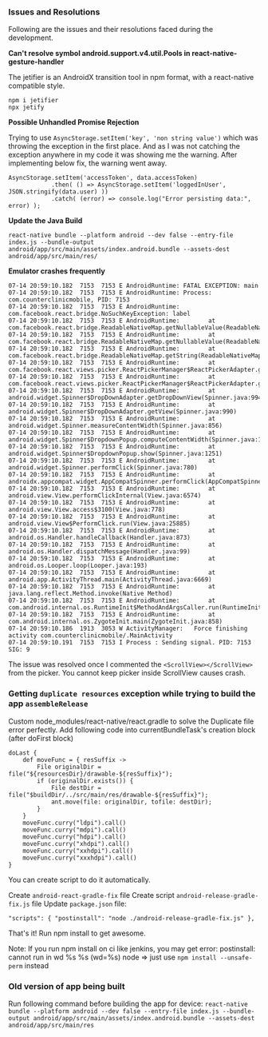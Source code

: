### Issues and Resolutions

Following are the issues and their resolutions faced during the development.

**Can't resolve symbol android.support.v4.util.Pools in react-native-gesture-handler**

The jetifier is an AndroidX transition tool in npm format, with a react-native compatible style.

```
npm i jetifier
npx jetify
```

**Possible Unhandled Promise Rejection**

Trying to use `AsyncStorage.setItem('key', 'non string value')` which was throwing the exception in the first place. And as I was not catching the exception anywhere in my code it was showing me the warning. After implementing below fix, the warning went away.

```
AsyncStorage.setItem('accessToken', data.accessToken)
            .then( () => AsyncStorage.setItem('loggedInUser', JSON.stringify(data.user) ))
            .catch( (error) => console.log("Error persisting data:", error) );
```

**Update the Java Build**

`react-native bundle --platform android --dev false --entry-file index.js --bundle-output android/app/src/main/assets/index.android.bundle --assets-dest android/app/src/main/res/`

**Emulator crashes frequently**

```
07-14 20:59:10.182  7153  7153 E AndroidRuntime: FATAL EXCEPTION: main
07-14 20:59:10.182  7153  7153 E AndroidRuntime: Process: com.counterclinicmobile, PID: 7153
07-14 20:59:10.182  7153  7153 E AndroidRuntime: com.facebook.react.bridge.NoSuchKeyException: label
07-14 20:59:10.182  7153  7153 E AndroidRuntime:        at com.facebook.react.bridge.ReadableNativeMap.getNullableValue(ReadableNativeMap.java:124)
07-14 20:59:10.182  7153  7153 E AndroidRuntime:        at com.facebook.react.bridge.ReadableNativeMap.getNullableValue(ReadableNativeMap.java:128)
07-14 20:59:10.182  7153  7153 E AndroidRuntime:        at com.facebook.react.bridge.ReadableNativeMap.getString(ReadableNativeMap.java:163)
07-14 20:59:10.182  7153  7153 E AndroidRuntime:        at com.facebook.react.views.picker.ReactPickerManager$ReactPickerAdapter.getView(ReactPickerManager.java:126)
07-14 20:59:10.182  7153  7153 E AndroidRuntime:        at com.facebook.react.views.picker.ReactPickerManager$ReactPickerAdapter.getDropDownView(ReactPickerManager.java:112)
07-14 20:59:10.182  7153  7153 E AndroidRuntime:        at android.widget.Spinner$DropDownAdapter.getDropDownView(Spinner.java:994)
07-14 20:59:10.182  7153  7153 E AndroidRuntime:        at android.widget.Spinner$DropDownAdapter.getView(Spinner.java:990)
07-14 20:59:10.182  7153  7153 E AndroidRuntime:        at android.widget.Spinner.measureContentWidth(Spinner.java:856)
07-14 20:59:10.182  7153  7153 E AndroidRuntime:        at android.widget.Spinner$DropdownPopup.computeContentWidth(Spinner.java:1225)
07-14 20:59:10.182  7153  7153 E AndroidRuntime:        at android.widget.Spinner$DropdownPopup.show(Spinner.java:1251)
07-14 20:59:10.182  7153  7153 E AndroidRuntime:        at android.widget.Spinner.performClick(Spinner.java:780)
07-14 20:59:10.182  7153  7153 E AndroidRuntime:        at androidx.appcompat.widget.AppCompatSpinner.performClick(AppCompatSpinner.java:443)
07-14 20:59:10.182  7153  7153 E AndroidRuntime:        at android.view.View.performClickInternal(View.java:6574)
07-14 20:59:10.182  7153  7153 E AndroidRuntime:        at android.view.View.access$3100(View.java:778)
07-14 20:59:10.182  7153  7153 E AndroidRuntime:        at android.view.View$PerformClick.run(View.java:25885)
07-14 20:59:10.182  7153  7153 E AndroidRuntime:        at android.os.Handler.handleCallback(Handler.java:873)
07-14 20:59:10.182  7153  7153 E AndroidRuntime:        at android.os.Handler.dispatchMessage(Handler.java:99)
07-14 20:59:10.182  7153  7153 E AndroidRuntime:        at android.os.Looper.loop(Looper.java:193)
07-14 20:59:10.182  7153  7153 E AndroidRuntime:        at android.app.ActivityThread.main(ActivityThread.java:6669)
07-14 20:59:10.182  7153  7153 E AndroidRuntime:        at java.lang.reflect.Method.invoke(Native Method)
07-14 20:59:10.182  7153  7153 E AndroidRuntime:        at com.android.internal.os.RuntimeInit$MethodAndArgsCaller.run(RuntimeInit.java:493)
07-14 20:59:10.182  7153  7153 E AndroidRuntime:        at com.android.internal.os.ZygoteInit.main(ZygoteInit.java:858)
07-14 20:59:10.186  1913  3053 W ActivityManager:   Force finishing activity com.counterclinicmobile/.MainActivity
07-14 20:59:10.191  7153  7153 I Process : Sending signal. PID: 7153 SIG: 9
```

The issue was resolved once I commented the `<ScrollView></ScrollView>` from the picker. You cannot keep picker inside ScrollView causes crash.



### Getting `duplicate resources` exception while trying to build the app `assembleRelease`

Custom node_modules/react-native/react.gradle to solve the Duplicate file error perfectly. Add following code into currentBundleTask's creation block (after doFirst block)

```
doLast {
    def moveFunc = { resSuffix ->
        File originalDir = file("${resourcesDir}/drawable-${resSuffix}");
        if (originalDir.exists()) {
            File destDir = file("$buildDir/../src/main/res/drawable-${resSuffix}");
            ant.move(file: originalDir, tofile: destDir);
        }
    }
    moveFunc.curry("ldpi").call()
    moveFunc.curry("mdpi").call()
    moveFunc.curry("hdpi").call()
    moveFunc.curry("xhdpi").call()
    moveFunc.curry("xxhdpi").call()
    moveFunc.curry("xxxhdpi").call()
}
```
You can create script to do it automatically.

Create `android-react-gradle-fix` file
Create script `android-release-gradle-fix.js` file
Update `package.json` file:

`"scripts": { "postinstall": "node ./android-release-gradle-fix.js" },`

That's it! Run npm install to get awesome.

Note: If you run npm install on ci like jenkins, you may get error: postinstall: cannot run in wd %s %s (wd=%s) node => just use `npm install --unsafe-perm` instead


### Old version of app being built

Run following command before building the app for device:
`react-native bundle --platform android --dev false --entry-file index.js --bundle-output android/app/src/main/assets/index.android.bundle --assets-dest android/app/src/main/res`